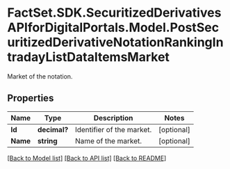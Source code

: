 # FactSet.SDK.SecuritizedDerivativesAPIforDigitalPortals.Model.PostSecuritizedDerivativeNotationRankingIntradayListDataItemsMarket
Market of the notation.

## Properties

Name | Type | Description | Notes
------------ | ------------- | ------------- | -------------
**Id** | **decimal?** | Identifier of the market. | [optional] 
**Name** | **string** | Name of the market. | [optional] 

[[Back to Model list]](../README.md#documentation-for-models) [[Back to API list]](../README.md#documentation-for-api-endpoints) [[Back to README]](../README.md)

